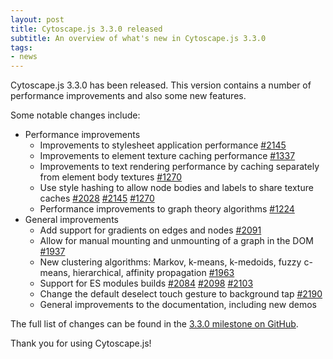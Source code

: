 ```yaml
---
layout: post
title: Cytoscape.js 3.3.0 released
subtitle: An overview of what's new in Cytoscape.js 3.3.0
tags:
- news
---
```


Cytoscape.js 3.3.0 has been released.  This version contains a number of performance improvements and also some new features.

Some notable changes include:

- Performance improvements
  - Improvements to stylesheet application performance [#2145](https://github.com/cytoscape/cytoscape.js/issues/2145)
  - Improvements to element texture caching performance [#1337](https://github.com/cytoscape/cytoscape.js/issues/1337)
  - Improvements to text rendering performance by caching separately from element body textures [#1270](https://github.com/cytoscape/cytoscape.js/issues/1270)
  - Use style hashing to allow node bodies and labels to share texture caches [#2028](https://github.com/cytoscape/cytoscape.js/issues/2028) [#2145](https://github.com/cytoscape/cytoscape.js/issues/2145) [#1270](https://github.com/cytoscape/cytoscape.js/issues/1270)
  - Performance improvements to graph theory algorithms [#1224](https://github.com/cytoscape/cytoscape.js/issues/1224)
- General improvements
  - Add support for gradients on edges and nodes [#2091](https://github.com/cytoscape/cytoscape.js/issues/2091)
  - Allow for manual mounting and unmounting of a graph in the DOM [#1937](https://github.com/cytoscape/cytoscape.js/issues/1937)
  - New clustering algorithms: Markov, k-means, k-medoids, fuzzy c-means, hierarchical, affinity propagation [#1963](https://github.com/cytoscape/cytoscape.js/issues/1963)
  - Support for ES modules builds [#2084](https://github.com/cytoscape/cytoscape.js/pull/2084) [#2098](https://github.com/cytoscape/cytoscape.js/pull/2098) [#2103](https://github.com/cytoscape/cytoscape.js/pull/2103)
  - Change the default deselect touch gesture to background tap [#2190](https://github.com/cytoscape/cytoscape.js/issues/2190)
  - General improvements to the documentation, including new demos


The full list of changes can be found in the [3.3.0 milestone on GitHub](https://github.com/cytoscape/cytoscape.js/milestone/91?closed=1&page=1).

Thank you for using Cytoscape.js!
